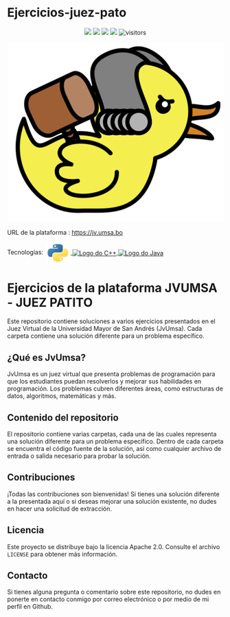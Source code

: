 # Ejercicios-juez-pato

<p align="center">
    <a href="https://github.com/CrisBelDev/CrisBelDev"><img src="https://img.shields.io/badge/status-updating-brightgreen.svg"></a>
    <a href="https://github.com/CrisBelDev/CrisBelDev/graphs/contributors"><img src="https://img.shields.io/github/contributors/CrisBelDev/CrisBelDev?color=blue"></a>
    <a href="https://github.com/CrisBelDev/CrisBelDev/stargazers"><img src="https://img.shields.io/github/stars/CrisBelDev/CrisBelDev.svg?logo=github"></a>
    <a href="https://github.com/CrisBelDev/CrisBelDev/network/members"><img src="https://img.shields.io/github/forks/CrisBelDev/CrisBelDev.svg?color=blue&logo=github"></a>
    <img src="https://visitor-badge.laobi.icu/badge?page_id=CrisBelDev" alt="visitors"/>   
</p>

![](./media/juez-patito2.svg)

URL de la plataforma : https://jv.umsa.bo


<div style="display: inline_block">
  <p>Tecnologías:
    <a href="#">
      <img align="center" alt="Logo do Python" height="50" width="60" title="Python" src="https://raw.githubusercontent.com/devicons/devicon/master/icons/python/python-original.svg">
    </a>
    <a href="#">
      <img align="center" alt="Logo do C++" height="50" width="60" title="C++" src="https://cdn.jsdelivr.net/gh/devicons/devicon/icons/cplusplus/cplusplus-original.svg">
    </a>
    <a href="#">
      <img align="center" alt="Logo do Java" height="50" width="60" title="Java" src="https://cdn.jsdelivr.net/gh/devicons/devicon/icons/java/java-original.svg">
    </a>
  </p>
</div>


# Ejercicios de la plataforma JVUMSA - JUEZ PATITO

Este repositorio contiene soluciones a varios ejercicios presentados en el Juez Virtual de la Universidad Mayor de San Andrés (JvUmsa). Cada carpeta contiene una solución diferente para un problema específico.

## ¿Qué es JvUmsa?

JvUmsa es un juez virtual que presenta problemas de programación para que los estudiantes puedan resolverlos y mejorar sus habilidades en programación. Los problemas cubren diferentes áreas, como estructuras de datos, algoritmos, matemáticas y más.

## Contenido del repositorio

El repositorio contiene varias carpetas, cada una de las cuales representa una solución diferente para un problema específico. Dentro de cada carpeta se encuentra el código fuente de la solución, así como cualquier archivo de entrada o salida necesario para probar la solución.

## Contribuciones

¡Todas las contribuciones son bienvenidas! Si tienes una solución diferente a la presentada aquí o si deseas mejorar una solución existente, no dudes en hacer una solicitud de extracción.

## Licencia

Este proyecto se distribuye bajo la licencia Apache 2.0. Consulte el archivo `LICENSE` para obtener más información.

## Contacto

Si tienes alguna pregunta o comentario sobre este repositorio, no dudes en ponerte en contacto conmigo por correo electrónico o por medio de mi perfil en Github.


